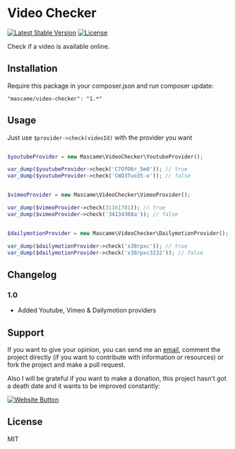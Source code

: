 Video Checker
=========

[![Latest Stable Version](https://poser.pugx.org/mascame/video-checker/v/stable.svg)](https://packagist.org/packages/mascame/video-checker)
[![License](https://poser.pugx.org/mascame/video-checker/license.svg)](https://packagist.org/packages/mascame/video-checker)

Check if a video is available online.

Installation
--------------

Require this package in your composer.json and run composer update:

    "mascame/video-checker": "1.*"


Usage
--------------

Just use `$provider->check(videoId)` with the provider you want

```php

$youtubeProvider = new Mascame\VideoChecker\YoutubeProvider();

var_dump($youtubeProvider->check('C7OfO6r_5m0')); // true
var_dump($youtubeProvider->check('CWO3Tuo35-o')); // false


$vimeoProvider = new Mascame\VideoChecker\VimeoProvider();

var_dump($vimeoProvider->check(31161781)); // true
var_dump($vimeoProvider->check('34134308a')); // false


$dailymotionProvider = new Mascame\VideoChecker\DailymotionProvider();

var_dump($dailymotionProvider->check('x38rpxc')); // true
var_dump($dailymotionProvider->check('x38rpxc3232')); // false

```

Changelog
----

### 1.0
- Added Youtube, Vimeo & Dailymotion providers


Support
----

If you want to give your opinion, you can send me an [email](mailto:marcmascarell@gmail.com), comment the project directly (if you want to contribute with information or resources) or fork the project and make a pull request.

Also I will be grateful if you want to make a donation, this project hasn't got a death date and it wants to be improved constantly:

[![Website Button](http://www.rahmenversand.com/images/paypal_logo_klein.gif "Donate!")](https://www.paypal.com/cgi-bin/webscr?cmd=_donations&business=marcmascarell%40gmail%2ecom&lc=US&item_name=Arrayer%20Development&no_note=0&currency_code=EUR&bn=PP%2dDonationsBF%3abtn_donateCC_LG%2egif%3aNonHostedGuest&amount=5 "Contribute to the project")


License
----

MIT